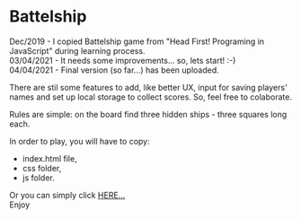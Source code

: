 # Battelship
Dec/2019 - I copied Battelship game from "Head First! Programing in JavaScript" during learning process. <br>
03/04/2021 - It needs some improvements... so, lets start! :-) <br>
04/04/2021 - Final version (so far...) has been uploaded.

There are stil some features to add, like better UX, input for saving players' names and set up local storage to collect scores. So, feel free to colaborate.

Rules are simple: on the board find three hidden ships - three squares long each.

In order to play, you will have to copy:
  - index.html file,
  - css folder,
  - js folder.

Or you can simply click <a href="http://insolt.infinityfreeapp.com">HERE...</a><br>
Enjoy

